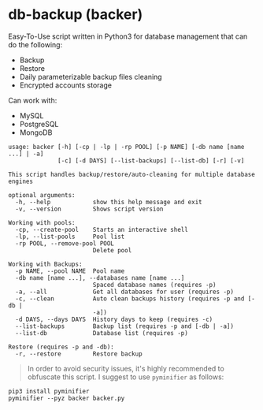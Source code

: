 # db-backup (backer)

Easy-To-Use script written in Python3 for database management that can do the following:

* Backup
* Restore
* Daily parameterizable backup files cleaning
* Encrypted accounts storage

Can work with:

* MySQL
* PostgreSQL
* MongoDB

```
usage: backer [-h] [-cp | -lp | -rp POOL] [-p NAME] [-db name [name ...] | -a]
              [-c] [-d DAYS] [--list-backups] [--list-db] [-r] [-v]

This script handles backup/restore/auto-cleaning for multiple database engines

optional arguments:
  -h, --help            show this help message and exit
  -v, --version         Shows script version

Working with pools:
  -cp, --create-pool    Starts an interactive shell
  -lp, --list-pools     Pool list
  -rp POOL, --remove-pool POOL
                        Delete pool

Working with Backups:
  -p NAME, --pool NAME  Pool name
  -db name [name ...], --databases name [name ...]
                        Spaced database names (requires -p)
  -a, --all             Get all databases for user (requires -p)
  -c, --clean           Auto clean backups history (requires -p and [-db |
                        -a])
  -d DAYS, --days DAYS  History days to keep (requires -c)
  --list-backups        Backup list (requires -p and [-db | -a])
  --list-db             Database list (requires -p)

Restore (requires -p and -db):
  -r, --restore         Restore backup

```

> In order to avoid security issues, it's highly recommended to obfuscate this script. I suggest to use ```pyminifier``` as follows:

```
pip3 install pyminifier
pyminifier --pyz backer backer.py
```
